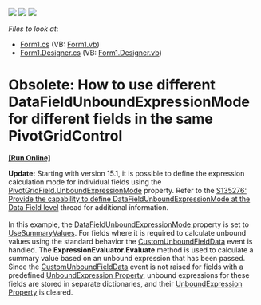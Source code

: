 <!-- default badges list -->
![](https://img.shields.io/endpoint?url=https://codecentral.devexpress.com/api/v1/VersionRange/134061945/10.1.7%2B)
[![](https://img.shields.io/badge/Open_in_DevExpress_Support_Center-FF7200?style=flat-square&logo=DevExpress&logoColor=white)](https://supportcenter.devexpress.com/ticket/details/E2626)
[![](https://img.shields.io/badge/📖_How_to_use_DevExpress_Examples-e9f6fc?style=flat-square)](https://docs.devexpress.com/GeneralInformation/403183)
<!-- default badges end -->
<!-- default file list -->
*Files to look at*:

* [Form1.cs](./CS/WindowsFormsSample/Form1.cs) (VB: [Form1.vb](./VB/WindowsFormsSample/Form1.vb))
* [Form1.Designer.cs](./CS/WindowsFormsSample/Form1.Designer.cs) (VB: [Form1.Designer.vb](./VB/WindowsFormsSample/Form1.Designer.vb))
<!-- default file list end -->
# Obsolete: How to use different DataFieldUnboundExpressionMode for different fields in the same PivotGridControl
<!-- run online -->
**[[Run Online]](https://codecentral.devexpress.com/e2626)**
<!-- run online end -->


<p><strong>Update:</strong> Starting with version 15.1, it is possible to define the expression calculation mode for individual fields using the <a href="https://documentation.devexpress.com/#CoreLibraries/DevExpressXtraPivotGridPivotGridFieldBase_UnboundExpressionModetopic">PivotGridField.UnboundExpressionMode</a> property. Refer to the <a href="https://www.devexpress.com/Support/Center/p/S135276">S135276: Provide the capability to define DataFieldUnboundExpressionMode at the Data Field level</a> thread for additional information. <br><br>In this example, the <a href="https://documentation.devexpress.com/#CoreLibraries/DevExpressXtraPivotGridPivotGridOptionsData_DataFieldUnboundExpressionModetopic">DataFieldUnboundExpressionMode </a> property is set to <a href="https://documentation.devexpress.com/#CoreLibraries/DevExpressXtraPivotGridDataFieldUnboundExpressionModeEnumtopic">UseSummaryValues</a>. For fields where it is required to calculate unbound values using the standard behavior the <a href="https://documentation.devexpress.com/#windowsforms/DevExpressXtraPivotGridPivotGridControl_CustomUnboundFieldDatatopic">CustomUnboundFieldData</a> event is handled. The <strong>ExpressionEvaluator.Evaluate</strong> method is used to calculate a summary value based on an unbound expression that has been passed.<br> Since the <a href="https://documentation.devexpress.com/#windowsforms/DevExpressXtraPivotGridPivotGridControl_CustomUnboundFieldDatatopic">CustomUnboundFieldData</a> event is not raised for fields with a predefined <a href="https://documentation.devexpress.com/#CoreLibraries/DevExpressXtraPivotGridPivotGridFieldBase_UnboundExpressiontopic">UnboundExpression Property</a>, unbound expressions for these fields are stored in separate dictionaries, and their <a href="https://documentation.devexpress.com/#CoreLibraries/DevExpressXtraPivotGridPivotGridFieldBase_UnboundExpressiontopic">UnboundExpression Property</a> is cleared.</p>

<br/>



